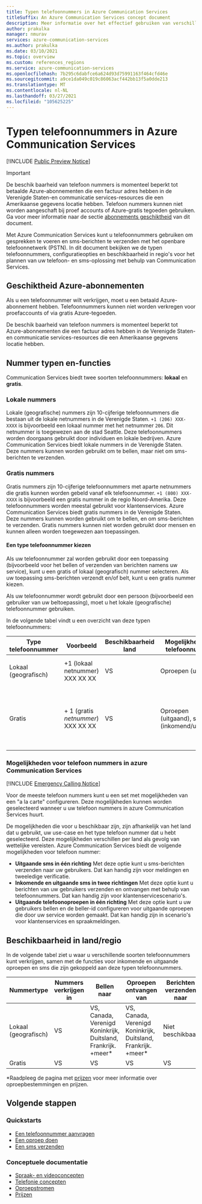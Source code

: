 ```yaml
---
title: Typen telefoonnummers in Azure Communication Services
titleSuffix: An Azure Communication Services concept document
description: Meer informatie over het effectief gebruiken van verschillende soorten telefoon nummers voor SMS en telefonie.
author: prakulka
manager: nmurav
services: azure-communication-services
ms.author: prakulka
ms.date: 03/10/2021
ms.topic: overview
ms.custom: references_regions
ms.service: azure-communication-services
ms.openlocfilehash: 7b295c6dabfce6a624d93d75991163f464cfd46e
ms.sourcegitcommit: a9ce1da049c019c86063acf442bb13f5a0dde213
ms.translationtype: MT
ms.contentlocale: nl-NL
ms.lasthandoff: 03/27/2021
ms.locfileid: "105625225"
---
```

# <a name="phone-number-types-in-azure-communication-services"></a>Typen telefoonnummers in Azure Communication Services



[!INCLUDE [Public Preview Notice](../../includes/public-preview-include.md)]

> [!IMPORTANT]
> De beschik baarheid van telefoon nummers is momenteel beperkt tot betaalde Azure-abonnementen die een factuur adres hebben in de Verenigde Staten-en communicatie services-resources die een Amerikaanse gegevens locatie hebben. Telefoon nummers kunnen niet worden aangeschaft bij proef accounts of Azure-gratis tegoeden gebruiken. Ga voor meer informatie naar de sectie [abonnements geschiktheid](#azure-subscriptions-eligibility) van dit document.


Met Azure Communication Services kunt u telefoonnummers gebruiken om gesprekken te voeren en sms-berichten te verzenden met het openbare telefoonnetwerk (PSTN). In dit document bekijken we de typen telefoonnummers, configuratieopties en beschikbaarheid in regio's voor het plannen van uw telefoon- en sms-oplossing met behulp van Communication Services.

## <a name="azure-subscriptions-eligibility"></a>Geschiktheid Azure-abonnementen

Als u een telefoonnummer wilt verkrijgen, moet u een betaald Azure-abonnement hebben. Telefoonnummers kunnen niet worden verkregen voor proefaccounts of via gratis Azure-tegoeden.

De beschik baarheid van telefoon nummers is momenteel beperkt tot Azure-abonnementen die een factuur adres hebben in de Verenigde Staten-en communicatie services-resources die een Amerikaanse gegevens locatie hebben.


## <a name="number-types-and-features"></a>Nummer typen en-functies
Communication Services biedt twee soorten telefoonnummers: **lokaal** en **gratis**.

### <a name="local-numbers"></a>Lokale nummers
Lokale (geografische) nummers zijn 10-cijferige telefoonnummers die bestaan uit de lokale netnummers in de Verenigde Staten. `+1 (206) XXX-XXXX` is bijvoorbeeld een lokaal nummer met het netnummer `206`. Dit netnummer is toegewezen aan de stad Seattle. Deze telefoonnummers worden doorgaans gebruikt door individuen en lokale bedrijven. Azure Communication Services biedt lokale nummers in de Verenigde Staten. Deze nummers kunnen worden gebruikt om te bellen, maar niet om sms-berichten te verzenden.

### <a name="toll-free-numbers"></a>Gratis nummers
Gratis nummers zijn 10-cijferige telefoonnummers met aparte netnummers die gratis kunnen worden gebeld vanaf elk telefoonnummer. `+1 (800) XXX-XXXX` is bijvoorbeeld een gratis nummer in de regio Noord-Amerika. Deze telefoonnummers worden meestal gebruikt voor klantenservices. Azure Communication Services biedt gratis nummers in de Verenigde Staten. Deze nummers kunnen worden gebruikt om te bellen, en om sms-berichten te verzenden. Gratis nummers kunnen niet worden gebruikt door mensen en kunnen alleen worden toegewezen aan toepassingen.

#### <a name="choosing-a-phone-number-type"></a>Een type telefoonnummer kiezen

Als uw telefoonnummer zal worden gebruikt door een toepassing (bijvoorbeeld voor het bellen of verzenden van berichten namens uw service), kunt u een gratis of lokaal (geografisch) nummer selecteren. Als uw toepassing sms-berichten verzendt en/of belt, kunt u een gratis nummer kiezen.

Als uw telefoonnummer wordt gebruikt door een persoon (bijvoorbeeld een gebruiker van uw beltoepassing), moet u het lokale (geografische) telefoonnummer gebruiken.

In de volgende tabel vindt u een overzicht van deze typen telefoonnummers:

| Type telefoonnummer | Voorbeeld                              | Beschikbaarheid land    | Mogelijkheid van telefoonnummer |Algemeen scenario                                                                                                     |
| ----------------- | ------------------------------------ | ----------------------- | ------------------------|------------------------------------------------------------------------------------------------------------------- |
| Lokaal (geografisch)        | +1 (lokaal netnummer) XXX XX XX  | VS                      | Oproepen (uitgaand) | Telefoonnummers toewijzen aan gebruikers in uw toepassingen  |
| Gratis         | \+ 1 (gratis *netnummer*) XXX XX XX | VS                      | Oproepen (uitgaand), sms (inkomend/uitgaand)| Het toewijzen van telefoonnummers aan IVR-systemen (Interactive Voice Response)/bots, sms-toepassingen                                        |


### <a name="phone-number-capabilities-in-azure-communication-services"></a>Mogelijkheden voor telefoon nummers in azure Communication Services

[!INCLUDE [Emergency Calling Notice](../../includes/emergency-calling-notice-include.md)]

Voor de meeste telefoon nummers kunt u een set met mogelijkheden van een "a la carte" configureren. Deze mogelijkheden kunnen worden geselecteerd wanneer u uw telefoon nummers in azure Communication Services huurt.

De mogelijkheden die voor u beschikbaar zijn, zijn afhankelijk van het land dat u gebruikt, uw use-case en het type telefoon nummer dat u hebt geselecteerd. Deze mogelijkheden verschillen per land als gevolg van wettelijke vereisten. Azure Communication Services biedt de volgende mogelijkheden voor telefoon nummer:

- **Uitgaande sms in één richting** Met deze optie kunt u sms-berichten verzenden naar uw gebruikers. Dat kan handig zijn voor meldingen en tweeledige verificatie.
- **Inkomende en uitgaande sms in twee richtingen** Met deze optie kunt u berichten van uw gebruikers verzenden en ontvangen met behulp van telefoonnummers. Dat kan handig zijn voor klantenservicescenario's.
- **Uitgaande telefoonoproepen in één richting** Met deze optie kunt u uw gebruikers bellen en de beller-id configureren voor uitgaande oproepen die door uw service worden gemaakt. Dat kan handig zijn in scenario's voor klantenservices en spraakmeldingen.

## <a name="countryregion-availability"></a>Beschikbaarheid in land/regio

In de volgende tabel ziet u waar u verschillende soorten telefoonnummers kunt verkrijgen, samen met de functies voor inkomende en uitgaande oproepen en sms die zijn gekoppeld aan deze typen telefoonnummers.

|Nummertype| Nummers verkrijgen in | Bellen naar                                        | Oproepen ontvangen van                                    |Berichten verzenden naar       | Berichten ontvangen van |
|-----------| ------------------ | ---------------------------------------------------  |-------------------------------------------------------|-----------------------|--------|
| Lokaal (geografisch)  | VS                 | VS, Canada, Verenigd Koninkrijk, Duitsland, Frankrijk. +meer*| VS, Canada, Verenigd Koninkrijk, Duitsland, Frankrijk. +meer* |Niet beschikbaar| Niet beschikbaar |
| Gratis | VS                 | VS                                                   | VS                                                    |VS                | VS |

*Raadpleeg de pagina met [prijzen](../pricing.md) voor meer informatie over oproepbestemmingen en prijzen.


## <a name="next-steps"></a>Volgende stappen

### <a name="quickstarts"></a>Quickstarts

- [Een telefoonnummer aanvragen](../../quickstarts/telephony-sms/get-phone-number.md)
- [Een oproep doen](../../quickstarts/voice-video-calling/calling-client-samples.md)
- [Een sms verzenden](../../quickstarts/telephony-sms/send.md)

### <a name="conceptual-documentation"></a>Conceptuele documentatie

- [Spraak- en videoconcepten](../voice-video-calling/about-call-types.md)
- [Telefonie concepten](./telephony-concept.md)
- [Oproepstromen](../call-flows.md)
- [Prijzen](../pricing.md)
